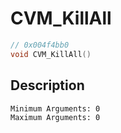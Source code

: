 # CVM_KillAll
```c
// 0x004f4bb0
void CVM_KillAll()
```
## Description
```
Minimum Arguments: 0
Maximum Arguments: 0
```
